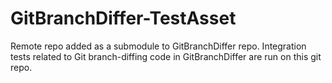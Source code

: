 # GitBranchDiffer-TestAsset
Remote repo added as a submodule to GitBranchDiffer repo. Integration tests related to Git branch-diffing code in GitBranchDiffer are run on this git repo.
